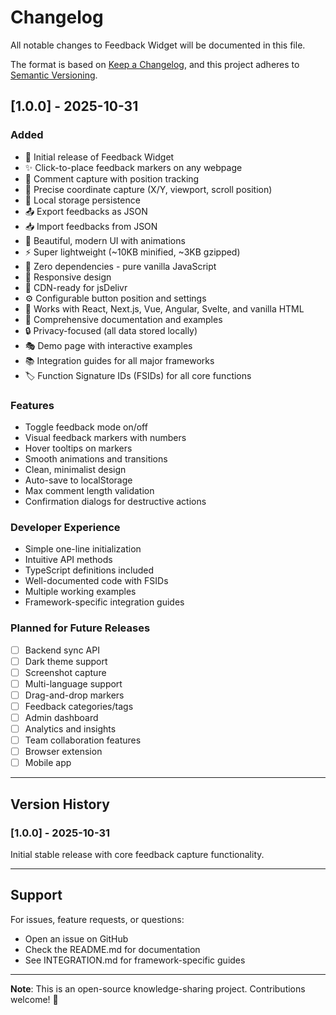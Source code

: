 # Changelog

All notable changes to Feedback Widget will be documented in this file.

The format is based on [Keep a Changelog](https://keepachangelog.com/en/1.0.0/),
and this project adheres to [Semantic Versioning](https://semver.org/spec/v2.0.0.html).

## [1.0.0] - 2025-10-31

### Added
- 🎉 Initial release of Feedback Widget
- ✨ Click-to-place feedback markers on any webpage
- 💬 Comment capture with position tracking
- 📍 Precise coordinate capture (X/Y, viewport, scroll position)
- 💾 Local storage persistence
- 📤 Export feedbacks as JSON
- 📥 Import feedbacks from JSON
- 🎨 Beautiful, modern UI with animations
- ⚡ Super lightweight (~10KB minified, ~3KB gzipped)
- 🔧 Zero dependencies - pure vanilla JavaScript
- 📱 Responsive design
- 🚀 CDN-ready for jsDelivr
- ⚙️ Configurable button position and settings
- 🎯 Works with React, Next.js, Vue, Angular, Svelte, and vanilla HTML
- 📖 Comprehensive documentation and examples
- 🔒 Privacy-focused (all data stored locally)
- 🎭 Demo page with interactive examples
- 📚 Integration guides for all major frameworks
- 🏷️ Function Signature IDs (FSIDs) for all core functions

### Features
- Toggle feedback mode on/off
- Visual feedback markers with numbers
- Hover tooltips on markers
- Smooth animations and transitions
- Clean, minimalist design
- Auto-save to localStorage
- Max comment length validation
- Confirmation dialogs for destructive actions

### Developer Experience
- Simple one-line initialization
- Intuitive API methods
- TypeScript definitions included
- Well-documented code with FSIDs
- Multiple working examples
- Framework-specific integration guides

### Planned for Future Releases
- [ ] Backend sync API
- [ ] Dark theme support
- [ ] Screenshot capture
- [ ] Multi-language support
- [ ] Drag-and-drop markers
- [ ] Feedback categories/tags
- [ ] Admin dashboard
- [ ] Analytics and insights
- [ ] Team collaboration features
- [ ] Browser extension
- [ ] Mobile app

---

## Version History

### [1.0.0] - 2025-10-31
Initial stable release with core feedback capture functionality.

---

## Support

For issues, feature requests, or questions:
- Open an issue on GitHub
- Check the README.md for documentation
- See INTEGRATION.md for framework-specific guides

---

**Note**: This is an open-source knowledge-sharing project. Contributions welcome! 🎉

